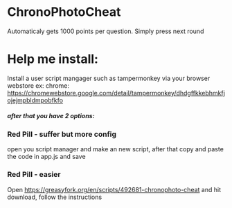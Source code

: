 # ChronoPhotoCheat
Automaticaly gets 1000 points per question. Simply press next round

# Help me install: 
Install a user script mangager such as tampermonkey via your browser webstore
    ex: chrome: https://chromewebstore.google.com/detail/tampermonkey/dhdgffkkebhmkfjojejmpbldmpobfkfo

##### after that you have 2 options: 

### Red Pill - suffer but more config
open you script manager and make an new script, after that copy and paste the code in app.js and save

### Red Pill - easier 

Open https://greasyfork.org/en/scripts/492681-chronophoto-cheat and hit download, follow the instructions 